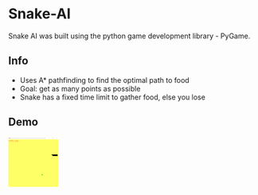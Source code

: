# Snake-AI
Snake AI was built using the python game development library - PyGame. 
## Info ##
- Uses A* pathfinding to find the optimal path to food
- Goal: get as many points as possible
- Snake has a fixed time limit to gather food, else you lose 


## Demo ##
<img align="center" width="100" height="100" src="snakeai.gif">
